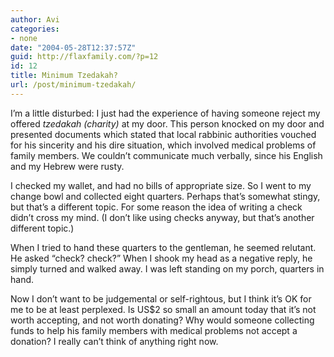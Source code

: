 ```yaml
---
author: Avi
categories:
- none
date: "2004-05-28T12:37:57Z"
guid: http://flaxfamily.com/?p=12
id: 12
title: Minimum Tzedakah?
url: /post/minimum-tzedakah/
---
```

I&#8217;m a little disturbed: I just had the experience of having someone reject my offered _tzedakah (charity)_ at my door. This person knocked on my door and presented documents which stated that local rabbinic authorities vouched for his sincerity and his dire situation, which involved medical problems of family members. We couldn&#8217;t communicate much verbally, since his English and my Hebrew were rusty.

I checked my wallet, and had no bills of appropriate size. So I went to my change bowl and collected eight quarters. Perhaps that&#8217;s somewhat stingy, but that&#8217;s a different topic. For some reason the idea of writing a check didn&#8217;t cross my mind. (I don&#8217;t like using checks anyway, but that&#8217;s another different topic.)

When I tried to hand these quarters to the gentleman, he seemed relutant. He asked &#8220;check? check?&#8221; When I shook my head as a negative reply, he simply turned and walked away. I was left standing on my porch, quarters in hand.

Now I don&#8217;t want to be judgemental or self-rightous, but I think it&#8217;s OK for me to be at least perplexed. Is US$2 so small an amount today that it&#8217;s not worth accepting, and not worth donating? Why would someone collecting funds to help his family members with medical problems not accept a donation? I really can&#8217;t think of anything right now.